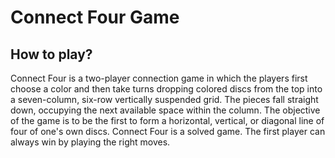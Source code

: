 # Connect Four Game

## How to play?
Connect Four is a two-player connection game in which the players first choose a color and then take turns dropping colored discs from the top into a seven-column, six-row vertically suspended grid.
The pieces fall straight down, occupying the next available space within the column.
The objective of the game is to be the first to form a horizontal, vertical, or diagonal line of four of one's own discs. Connect Four is a solved game.
The first player can always win by playing the right moves.

